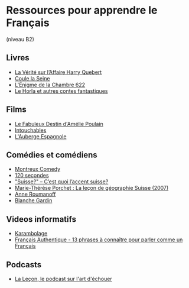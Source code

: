 # Ressources pour apprendre le Français
(niveau B2)

## Livres

- [La Vérité sur l’Affaire Harry Quebert](https://joeldicker.com/la-verite-sur-laffaire-harry-quebert/)
- [Coule la Seine](https://fr.wikipedia.org/wiki/Coule_la_Seine)
- [L'Énigme de la Chambre 622](https://fr.wikipedia.org/wiki/L%27%C3%89nigme_de_la_chambre_622)
- [Le Horla et autres contes fantastiques](https://www.editions-larousse.fr/livre/le-horla-et-autres-contes-fantastiques-9782035839190)

## Films

- [Le Fabuleux Destin d'Amélie Poulain](https://en.wikipedia.org/wiki/Am%C3%A9lie)
- [Intouchables](https://fr.wikipedia.org/wiki/Intouchables_(film))
- [L'Auberge Espagnole](https://fr.wikipedia.org/wiki/L%27Auberge_espagnole)

## Comédies et comédiens

- [Montreux Comedy](https://www.youtube.com/channel/UCPHJfLg1VeNBsfzzTszpmmQ)
- [120 secondes](https://www.youtube.com/watch?v=OXJY7eJ0Yvg)
- ["Suisse?" – C’est quoi l’accent suisse?](https://www.youtube.com/watch?v=cKuxIOKagFs)
- [Marie-Thérèse Porchet : La leçon de géographie Suisse (2007)](https://www.youtube.com/watch?v=Pf7b01N5P7E)
- [Anne Roumanoff](https://en.wikipedia.org/wiki/Anne_Roumanoff)
- [Blanche Gardin](https://en.wikipedia.org/wiki/Blanche_Gardin)

## Videos informatifs

- [Karambolage](https://www.youtube.com/playlist?list=PL7IjbMQ-eSLxY_A7HwbZvC4cQjK6C1I3s)
- [Français Authentique - 13 phrases à connaître pour parler comme un Français](https://www.youtube.com/watch?v=ToK5P39lasU)

## Podcasts

- [La Leçon, le podcast sur l'art d'échouer](https://art19.com/shows/la-lecon)
